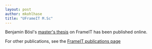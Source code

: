 ```yaml
---
layout: post
author: mkohlhase
title: "UFrameIT M.Sc"
---
```

Benjamin Bösl's [master's thesis](https://gl.kwarc.info/supervision/MSc-archive/blob/master/2020/Boesl_Benjamin.pdf) on FrameIT has been published online.

For other publications, see the [FrameIT publications page](https://kwarc.github.io/bibs/frameit/)
